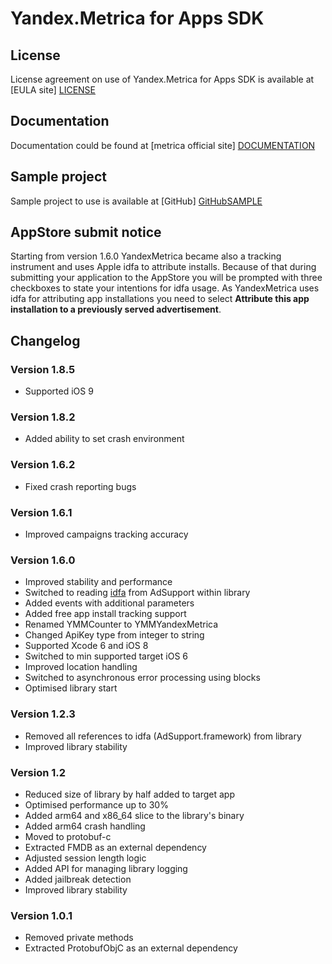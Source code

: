# Yandex.Metrica for Apps SDK

## License
License agreement on use of Yandex.Metrica for Apps SDK is available at [EULA site] [LICENSE] 

## Documentation
Documentation could be found at [metrica official site] [DOCUMENTATION]

## Sample project
Sample project to use is available at [GitHub] [GitHubSAMPLE]

## AppStore submit notice
Starting from version 1.6.0 YandexMetrica became also a tracking instrument and 
uses Apple idfa to attribute installs. Because of that during submitting your 
application to the AppStore you will be prompted with three checkboxes to state 
your intentions for idfa usage.
As YandexMetrica uses idfa for attributing app installations you need to select **Attribute this app installation to a previously served 
advertisement**.

## Changelog

### Version 1.8.5

* Supported iOS 9

### Version 1.8.2

* Added ability to set crash environment

### Version 1.6.2

* Fixed crash reporting bugs

### Version 1.6.1

* Improved campaigns tracking accuracy

### Version 1.6.0
* Improved stability and performance
* Switched to reading [idfa] from AdSupport within library
* Added events with additional parameters
* Added free app install tracking support
* Renamed YMMCounter to YMMYandexMetrica
* Changed ApiKey type from integer to string
* Supported Xcode 6 and iOS 8
* Switched to min supported target iOS 6
* Improved location handling
* Switched to asynchronous error processing using blocks
* Optimised library start

### Version 1.2.3
 * Removed all references to idfa (AdSupport.framework) from library
 * Improved library stability


### Version 1.2
* Reduced size of library by half added to target app
* Optimised performance up to 30%
* Added arm64 and x86_64 slice to the library's binary
* Added arm64 crash handling
* Moved to protobuf-c
* Extracted FMDB as an external dependency
* Adjusted session length logic
* Added API for managing library logging
* Added jailbreak detection 
* Improved library stability

### Version 1.0.1
* Removed private methods
* Extracted ProtobufObjC as an external dependency


[LICENSE]: http://legal.yandex.ru/metrica_termsofuse/ "Yandex.Metrica agreement"
[DOCUMENTATION]: http://api.yandex.com/metrica-mobile-sdk/ "Yandex.Metrica for Apps documentation"
[GitHubSAMPLE]:https://github.com/yandexmobile/metrica-sample-ios/
[idfa]:https://developer.apple.com/LIBRARY/ios/documentation/AdSupport/Reference/ASIdentifierManager_Ref/index.html#//apple_ref/occ/instp/ASIdentifierManager/advertisingTrackingEnabled

